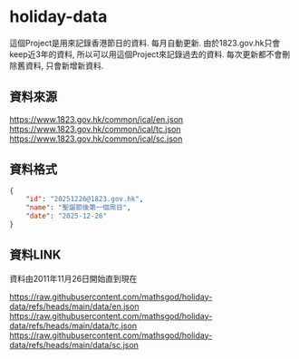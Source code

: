 # holiday-data

這個Project是用來記錄香港節日的資料. 每月自動更新.
由於1823.gov.hk只會keep近3年的資料, 所以可以用這個Project來記錄過去的資料.
每次更新都不會刪除舊資料, 只會新增新資料.

## 資料來源
https://www.1823.gov.hk/common/ical/en.json
https://www.1823.gov.hk/common/ical/tc.json
https://www.1823.gov.hk/common/ical/sc.json

## 資料格式

```json
{
    "id": "20251226@1823.gov.hk",
    "name": "聖誕節後第一個周日",
    "date": "2025-12-26"
}
```

## 資料LINK

資料由2011年11月26日開始直到現在

https://raw.githubusercontent.com/mathsgod/holiday-data/refs/heads/main/data/en.json
https://raw.githubusercontent.com/mathsgod/holiday-data/refs/heads/main/data/tc.json
https://raw.githubusercontent.com/mathsgod/holiday-data/refs/heads/main/data/sc.json

